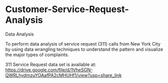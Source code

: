 # Customer-Service-Request-Analysis
Data Analysis

To perform data analysis of service request (311) calls from New York City by using data wrangling techniques to understand the pattern and visualize the major types of complaints.

311 Service Request data set is available at: https://drive.google.com/file/d/1VheSGN-QWRLhydmzuYOAafPA2cMHUHf1/view?usp=share_link
